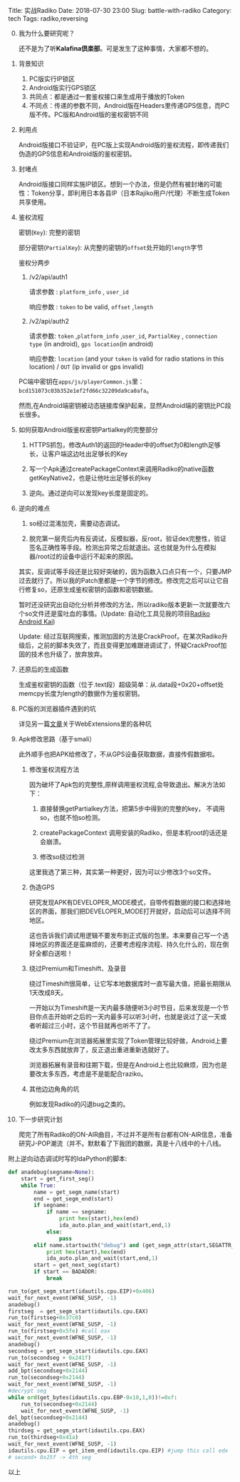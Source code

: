 Title: 实战Radiko
Date: 2018-07-30 23:00
Slug: battle-with-radiko
Category: tech
Tags: radiko,reversing

0.  我为什么要研究呢？

    还不是为了听**Kalafina倶楽部**。可是发生了这种事情，大家都不想的。

1. 背景知识

    1. PC版实行IP锁区
    2. Android版实行GPS锁区
    3. 共同点：都是通过一套鉴权接口来生成用于播放的Token
    4. 不同点：传递的参数不同，Android版在Headers里传递GPS信息，而PC版不传。PC版和Android版的鉴权密钥不同

2.  利用点
    
    Android版接口不验证IP，在PC版上实现Android版的鉴权流程，即传递我们伪造的GPS信息和Android版的鉴权密钥。

3. 封堵点

    Android版接口同样实施IP锁区。想到一个办法，但是仍然有被封堵的可能性：Token分享，即利用日本各县IP（日本Rajiko用户/代理）不断生成Token共享使用。

4. 鉴权流程

    密钥(`Key`): 完整的密钥

    部分密钥(`PartialKey`): 从完整的密钥的`offset`处开始的`length`字节


    鉴权分两步

    1.  /v2/api/auth1

        请求参数 : `platform_info` , `user_id`

        响应参数 : `token` to be valid, `offset` ,`length`

    2.  /v2/api/auth2

        请求参数: `token` ,`platform_info` ,`user_id`, `PartialKey` ,  `connection type` (in android), `gps location`(in android)

        响应参数: `location` (and your `token` is valid for radio stations in this location) / `OUT` (ip invalid or gps invalid)
    
    
    PC端中密钥在`apps/js/playerCommon.js`里：`bcd151073c03b352e1ef2fd66c32209da9ca0afa`。

    然而,在Android端密钥被动态链接库保护起来，显然Android端的密钥比PC段长很多。

5. 如何获取Android版鉴权密钥Partialkey的完整部分
    1. HTTPS抓包，修改Auth1的返回的Header中的offset为0和length足够长，让客户端这边吐出足够长的Key

    2. 写一个Apk通过createPackageContext来调用Radiko的native函数getKeyNative2，也是让他吐出足够长的key

    3. 逆向。通过逆向可以发现key长度是固定的。

6. 逆向的难点
    1.  so经过混淆加壳，需要动态调试。

    2.  脱完第一层壳后内有反调试，反模拟器，反root，验证dex完整性，验证签名正确性等手段。检测出异常之后就退出。这也就是为什么在模拟器/root过的设备中运行不起来的原因。
    
    其实，反调试等手段还是比较好突破的，因为函数入口点只有一个，只要JMP过去就行了。所以我的Patch里都是一个字节的修改。修改完之后可以让它自行修复so，还原生成鉴权密钥的函数和密钥数据。

    暂时还没研究出自动化分析并修改的方法，所以radiko版本更新一次就要改六个so文件还是蛮吐血的事情。(Update: 自动化工具见我的项目[Radiko Android Kai](https://github.com/jackyzy823/radiko_android_kai))

    Update: 经过互联网搜索，推测加固的方法是CrackProof。在某次Radiko升级后，之前的脚本失效了，而且变得更加难跟进调试了，怀疑CrackProof加固的技术也升级了，放弃放弃。

7. 还原后的生成函数
    
    生成鉴权密钥的函数（位于.text段）超级简单：从.data段+0x20+offset处memcpy长度为length的数据作为鉴权密钥。

8. PC版的浏览器插件遇到的坑
    
    详见另一篇[文章]({filename}/tech/different-behaviors-between-firefox-webextensions-and-chrome-extension.md)关于WebExtensions里的各种坑
    

9. Apk修改思路（基于smali）

    此外顺手也把APK给修改了，不从GPS设备获取数据，直接传假数据啦。

    1.  修改鉴权流程方法

        因为破坏了Apk包的完整性,原样调用鉴权流程,会导致退出。解决方法如下：

        1. 直接替换getPartialkey方法，把第5步中得到的完整的key， 不调用so，也就不怕so检测。

        2. createPackageContext 调用安装的Radiko，但是本机root的话还是会崩溃。
        
        3. 修改so绕过检测

        这里我选了第三种，其实第一种更好，因为可以少修改3个so文件。

    2.  伪造GPS

        研究发现APK有DEVELOPER_MODE模式，自带传假数据的接口和选择地区的界面，那我们把DEVELOPER_MODE打开就好，启动后可以选择不同地区。
        
        这也告诉我们调试用逻辑不要发布到正式版的包里。本来要自己写一个选择地区的界面还是蛮麻烦的，还要考虑程序流程、持久化什么的，现在倒好全都白送啦！

    3.  绕过Premium和Timeshift、及录音

        绕过Timeshift很简单，让它写本地数据库时一直写最大值，把最长期限从1天改成8天。
        
        一开始以为Timeshift是一天内最多随便听3小时节目，后来发现是一个节目你点击开始听之后的一天内最多可以听3小时，也就是说过了这一天或者听超过三小时，这个节目就再也听不了了。

        绕过Premium在浏览器拓展里实现了Token管理比较好做，Android上要改太多东西就放弃了，反正退出重进重新选就好了。

        浏览器拓展有录音和往期下载，但是在Android上也比较麻烦，因为也是要改太多东西，考虑是不是能配合raziko。
        
    4.  其他边边角角的坑

        例如发现Radiko的闪退bug之类的。

10. 下一步研究计划

    爬完了所有Radiko的ON-AIR曲目，不过并不是所有台都有ON-AIR信息，准备研究J-POP潮流（并不。默默看了下我团的数据，真是十八线中的十八线。

附上逆向动态调试时写的IdaPython的脚本:

```python
def anadebug(segname=None):
	start = get_first_seg()
	while True:
		name = get_segm_name(start)
		end = get_segm_end(start)
		if segname:
			if name == segname:
				print hex(start),hex(end)
				ida_auto.plan_and_wait(start,end,1)
			else:
				pass
		elif name.startswith("debug") and (get_segm_attr(start,SEGATTR_PERM) & ida_segment.SEGPERM_EXEC)==1:
			print hex(start),hex(end)
			ida_auto.plan_and_wait(start,end,1)
		start = get_next_seg(start)
		if start == BADADDR:
			break

run_to(get_segm_start(idautils.cpu.EIP)+0x406)
wait_for_next_event(WFNE_SUSP, -1)
anadebug()
firstseg  = get_segm_start(idautils.cpu.EAX)
run_to(firstseg+0x37c0)
wait_for_next_event(WFNE_SUSP, -1)
run_to(firstseg+0x5fe) #call eax
wait_for_next_event(WFNE_SUSP, -1)
anadebug()
secondseg = get_segm_start(idautils.cpu.EAX)
run_to(secondseg + 0x241f) 
wait_for_next_event(WFNE_SUSP, -1)
add_bpt(secondseg+0x2144)
run_to(secondseg+0x2144)
wait_for_next_event(WFNE_SUSP, -1)
#decrypt seg
while ord(get_bytes(idautils.cpu.EBP-0x10,1,0))!=0xf:
	run_to(secondseg+0x2144)
	wait_for_next_event(WFNE_SUSP, -1)
del_bpt(secondseg+0x2144)
anadebug()
thirdseg = get_segm_start(idautils.cpu.EAX)
run_to(thirdseg+0x41a) 
wait_for_next_event(WFNE_SUSP, -1)
idautils.cpu.EIP = get_item_end(idautils.cpu.EIP) #jump this call edx
# second+ 0x25f -> 4th seg
```

以上

